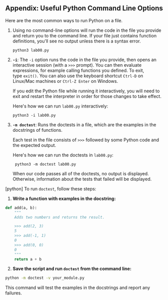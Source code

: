 ## Appendix: Useful Python Command Line Options

Here are the most common ways to run Python on a file.

1. Using no command-line options will run the code in the file you provide and return you to the command line. If your file just contains function definitions, you'll see no output unless there is a syntax error.
    
    ```
    python3 lab00.py
    ```
    
2. **`-i`**: The `-i` option runs the code in the file you provide, then opens an interactive session (with a `>>>` prompt). You can then evaluate expressions, for example calling functions you defined. To exit, type `exit()`. You can also use the keyboard shortcut `Ctrl-D` on Linux/Mac machines or `Ctrl-Z Enter` on Windows.
    
    If you edit the Python file while running it interactively, you will need to exit and restart the interpreter in order for those changes to take effect.
    
    Here's how we can run `lab00.py` interactively:
    
    ```
    python3 -i lab00.py
    ```
    
3. **`-m doctest`**: Runs the doctests in a file, which are the examples in the docstrings of functions.
    
    Each test in the file consists of `>>>` followed by some Python code and the expected output.
    
    Here's how we can run the doctests in `lab00.py`:
    
    ```
     python3 -m doctest lab00.py
    ```
    
    When our code passes all of the doctests, no output is displayed. Otherwise, information about the tests that failed will be displayed.

[python] To run `doctest`, follow these steps:

1. **Write a function with examples in the docstring:**

```python
def add(a, b):
    """
    Adds two numbers and returns the result.

    >>> add(2, 3)
    5
    >>> add(-1, 1)
    0
    >>> add(0, 0)
    0
    """
    return a + b
```

2. **Save the script and run `doctest` from the command line:**

```sh
python -m doctest -v your_module.py
```

This command will test the examples in the docstrings and report any failures.

